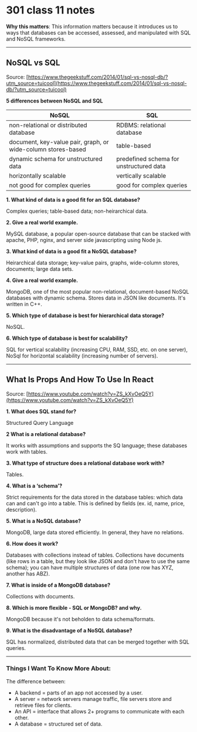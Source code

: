 # 301 class 11 notes

**Why this matters**: This information matters because it introduces us to ways that databases can be accessed, assessed, and manipulated with SQL and NoSQL frameworks.

------------------------------------

## NoSQL vs SQL

Source: [https://www.thegeekstuff.com/2014/01/sql-vs-nosql-db/?utm_source=tuicool](https://www.thegeekstuff.com/2014/01/sql-vs-nosql-db/?utm_source=tuicool)

**5 differences between NoSQL and SQL**

|                    NoSQL                                      |                SQL                      |
| ------------------------------------------------------------- | --------------------------------------- |
| non-relational or distributed database                        |  RDBMS: relational database             |
| document, key-value pair, graph, or wide-column stores-based  | table-based                             |
| dynamic schema for unstructured data                          | predefined schema for unstructured data |
| horizontally scalable                                         | vertically scalable                     |
| not good for complex queries                                  | good for complex queries                |

**1. What kind of data is a good fit for an SQL database?**

Complex queries; table-based data; non-heirarchical data.

**2. Give a real world example.**

MySQL database, a popular open-source database that can be stacked with apache, PHP, nginx, and server side javascripting using Node js.

**3. What kind of data is a good fit a NoSQL database?**

Heirarchical data storage; key-value pairs, graphs, wide-column stores, documents; large data sets.

**4. Give a real world example.**

MongoDB, one of the most popular non-relational, document-based NoSQL databases with dynamic schema. Stores data in JSON like documents. It's written in C++.

**5. Which type of database is best for hierarchical data storage?**

NoSQL.

**6. Which type of database is best for scalability?**

SQL for vertical scalability (increasing CPU, RAM, SSD, etc. on one server), NoSql for horizontal scalability (increasing number of servers).

----------------------------

## What Is Props And How To Use In React

Source: [https://www.youtube.com/watch?v=ZS_kXvOeQ5Y](https://www.youtube.com/watch?v=ZS_kXvOeQ5Y)

**1. What does SQL stand for?**

Structured Query Language


**2 What is a relational database?**

It works with assumptions and supports the SQ language; these databases work with tables.

**3. What type of structure does a relational database work with?**

Tables.

**4. What is a ‘schema’?**

Strict requirements for the data stored in the database tables: which data can and can't go into a table. This is defined by fields (ex. id, name, price, description).

**5. What is a NoSQL database?**

MongoDB, large data stored efficiently. In general, they have no relations.

**6. How does it work?**

Databases with collections instead of tables. Collections have documents (like rows in a table, but they look like JSON and don't have to use the same schema); you can have multiple structures of data (one row has XYZ, another has ABZ).

**7. What is inside of a MongoDB database?**

Collections with documents.

**8. Which is more flexible - SQL or MongoDB? and why.**

MongoDB because it's not beholden to data schema/formats.

**9. What is the disadvantage of a NoSQL database?**

SQL has normalized, distributed data that can be merged together with SQL queries.

------------------------------------
### Things I Want To Know More About:
The difference between:
- A backend = parts of an app not accessed by a user.
- A server = network servers manage traffic, file servers store and retrieve files for clients.
- An API = interface that allows 2+ programs to communicate with each other.
- A database = structured set of data.